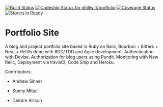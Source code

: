[![Build Status](https://travis-ci.org/phillwilt/portfolio.svg?branch=master)](https://travis-ci.org/phillwilt/portfolio)
[ ![Codeship Status for phillwilt/portfolio](https://www.codeship.io/projects/4c676140-2642-0132-40e6-7aa7d9a033ce/status)](https://www.codeship.io/projects/37415)
[![Coverage Status](https://coveralls.io/repos/phillwilt/portfolio/badge.png)](https://coveralls.io/r/phillwilt/portfolio)
[![Stories in Ready](https://badge.waffle.io/phillwilt/portfolio.png?label=ready&title=Ready)](http://waffle.io/phillwilt/portfolio)

Portfolio Site
============

A blog and project portfolio site based in Ruby on Rails, Bourbon + Bitters + Neat + Refills done with BDD/TDD and Agile development. Authentication with Devise. Authorization for blog users using Pundit. Monitoring with New Relic, Deployment via travisCI, Code Ship and Heroku.

Contributors:

- Andrew Sinner

- Sunny Mittal

- Deirdre Allison
